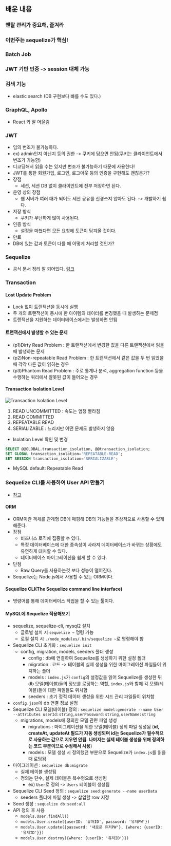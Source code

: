 ## 배운 내용

### 멘탈 관리가 중요해, 즐겨라

### 이번주는 sequelize가 핵심!

### Batch Job

### JWT 기반 인증 -> session 대체 가능

### 검색 기능

- elastic search (DB 구현보다 빠를 수도 있다.)

### GraphQL, Apollo

- React 와 잘 어울림

### JWT

- 임의 변조가 불가능하다.
- ex) admin인지 아닌지 등의 권한 -> 쿠키에 담으면 안됨(쿠키는 클라이언트에서 변조가 가능함)
- 디코딩해서 읽을 수는 있지만 변조가 불가능하기 때문에 사용한다!
- JWT를 통한 회원가입, 로그인, 로그아웃 등의 인증을 구현해도 괜찮은가?
- 장점
  - 세션, 세션 DB 없이 클라이언트에 전부 저장하면 된다.
- 운영 상의 장점
  - 웹 서버가 여러 대가 되어도 세션 공유를 신경쓰지 않아도 된다. -> 개발하기 쉽다.
- 저장 방식
  - 쿠키가 무난하게 많이 사용된다.
- 인증 방식
  - 설정을 마쳤다면 모든 요청에 토큰이 담겨올 것이다.
- 만료
- DB에 있는 값과 토큰이 다를 때 어떻게 처리할 것인가?

### Sequelize

- 공식 문서 정리 잘 되어있다. [링크](https://sequelize.org/master/manual/getting-started)

### Transaction

#### Lost Update Problem

- Lock 없이 트랜잭션을 동시에 실행
- 두 개의 트랜잭션이 동시에 한 아이템의 데이터를 변경했을 때 발생하는 문제점
- 트랜잭션을 지원하는 데이터베이스에서는 발생하면 안됨

#### 트랜잭션에서 발생할 수 있는 문제

- (p1)Dirty Read Problem : 한 트랜잭션에서 변경한 값을 다른 트랜잭션에서 읽을 때 발생하는 문제
- (p2)Non-repeatable Read Problem : 한 트랜잭션에서 같은 값을 두 번 읽었을 때 각각 다른 값이 읽히는 경우
- (p3)Phantom Read Problem : 주로 통계나 분석, aggregation function 등을 수행하는 쿼리에서 잘못된 값이 들어오는 경우

#### Transaction Isolation Level

![Transaction Isolation Level](https://user-images.githubusercontent.com/47619140/66735132-795fa480-eea0-11e9-8ecb-9aedf3aa550c.png)

1. READ UNCOMMITTED : 속도는 엄청 빨라짐
2. READ COMMITTED
3. REPEATABLE READ
4. SERIALIZABLE : 느리지만 어떤 문제도 발생하지 않음

- Isolation Level 확인 및 변경

```sql
SELECT @@GLOBAL.transaction_isolation, @@transaction_isolation;
SET GLOBAL transaction_isolation='REPEATABLE-READ';
SET SESSION transaction_isolation='SERIALIZABLE';
```

- MySQL default: Repeatable Read

### Sequelize CLI를 사용하여 User API 만들기

- [참고](https://velog.io/@jeff0720/Sequelize-CLI%EB%A5%BC-%EC%82%AC%EC%9A%A9%ED%95%98%EC%97%AC-%EA%B0%84%EB%8B%A8%ED%95%9C-User-API-%EB%A7%8C%EB%93%A4%EA%B8%B0-vdjpb8nl0k)

#### ORM

- ORM이란 객체를 관계형 DB에 매핑해 DB의 기능들을 추상적으로 사용할 수 있게 해준다.
- 장점
  - 비즈니스 로직에 집중할 수 있다.
  - 특정 데이터베이스에 대한 종속성이 사라져 데이터베이스가 바뀌는 상황에도 유연하게 대처할 수 있다.
  - 데이터베이스 마이그레이션을 쉽게 할 수 있다.
- 단점
  - Raw Query를 사용하는것 보다 성능이 떨어진다.
- Sequelize는 Node.js에서 사용할 수 있는 ORM이다.

#### Sequelize CLI(The Sequelize command line interface)

- 명령어를 통해 데이터베이스 작업을 할 수 있는 툴이다.

#### MySQL에 Sequelize 적용해보기

- sequelize, sequelize-cli, mysql2 설치
  - 글로벌 설치 시 `sequelize ~` 명령 가능
  - 로컬 설치 시 `./node_modules/.bin/sequelize ~`로 명령해야 함
- Sequelize CLI 초기화 : `sequelize init`
  - config, migration, models, seeders 폴더 생성
    - config : db에 연결하여 Sequelize를 생성하기 위한 설정 폴더
    - migration : 코드 -> 테이블의 실제 생성을 위한 마이그레이션 파일들이 위치하는 폴더
    - models : `index.js`가 `config`의 설정값을 읽어 Sequelize를 생성한 뒤 db 모델(테이블)들의 정보를 로딩하는 역할, `index.js`와 함께 각 모델(테이블)들에 대한 파일들도 위치함
    - seeders : 초기 정적 데이터 생성을 위한 시드 관리 파일들이 위치함
- `config.json`에 db 연결 정보 설정
- Sequelize CLI 모델(테이블) 정의 : `sequelize model:generate --name User --attributes userId:string,userPassword:string,userName:string`
  - migrations, models에 정의한 모델 관련 파일 생성
    - migrations : 마이그레이션을 위한 모델(테이블) 정의 파일 생성됨 (**id, createAt, updateAt 필드가 자동 생성되며 id는 Sequelize가 필수적으로 사용하는 값으로 지우면 안됨. 나머지는 실제 테이블 생성을 위해 정의하는 코드 부분이므로 수정해서 사용**)
    - models : 모델 생성 시 정의했던 부분으로 Sequelize가 `index.js`를 읽을 때 로딩됨
- 마이그레이션 : `sequelize db:migrate`
  - 실제 테이블 생성됨
  - 정의는 단수, 실제 테이블은 복수형으로 생성됨
    - ex) `User`로 정의 -> `Users` 테이블이 생성됨
- Sequelize CLI Seed 정의 : `sequelize seed:generate --name userData`
  - seeders 폴더에 파일 생성 -> 삽입할 row 지정
- Seed 생성 : `sequelize db:seed:all`
- API 정의 후 사용
  - `models.User.findAll()`
  - `models.User.create({userID: '유저ID', password: '유저PW'})`
  - `models.User.update({password: '새로운 유저PW'}, {where: {userID: '유저ID'}})`
  - `models.User.destroy({where: {userID: '유저ID'}})`
